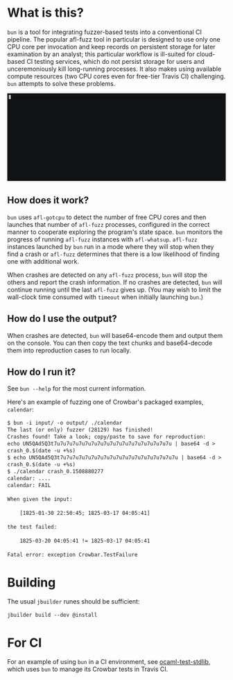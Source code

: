 # What is this?

`bun` is a tool for integrating fuzzer-based tests into a conventional CI pipeline.  The popular afl-fuzz tool in particular is designed to use only one CPU core per invocation and keep records on persistent storage for later examination by an analyst; this particular workflow is ill-suited for cloud-based CI testing services, which do not persist storage for users and unceremoniously kill long-running processes.  It also makes using available compute resources (two CPU cores even for free-tier Travis CI) challenging.  `bun` attempts to solve these problems.

![](bun-demo.gif?raw=true)

## How does it work?

`bun` uses `afl-gotcpu` to detect the number of free CPU cores and then launches that number of `afl-fuzz` processes, configured in the correct manner to cooperate exploring the program's state space. `bun` monitors the progress of running `afl-fuzz` instances with `afl-whatsup`.  `afl-fuzz` instances launched by `bun` run in a mode where they will stop when they find a crash or `afl-fuzz` determines that there is a low likelihood of finding one with additional work.

When crashes are detected on any `afl-fuzz` process, `bun` will stop the others and report the crash information.  If no crashes are detected, `bun` will continue running until the last `afl-fuzz` gives up.  (You may wish to limit the wall-clock time consumed with `timeout` when initially launching `bun`.)

## How do I use the output?

When crashes are detected, `bun` will base64-encode them and output them on the console.  You can then copy the text chunks and base64-decode them into reproduction cases to run locally.

## How do I run it?

See `bun --help` for the most current information.

Here's an example of fuzzing one of Crowbar's packaged examples, `calendar`:

```
$ bun -i input/ -o output/ ./calendar
The last (or only) fuzzer (28129) has finished!
Crashes found! Take a look; copy/paste to save for reproduction:
echo UN5QAd5Q3t7u7u7u7u7u7u7u7u7u7u7u7u7u7u7u7u7u7u7u | base64 -d > crash_0.$(date -u +%s)
$ echo UN5QAd5Q3t7u7u7u7u7u7u7u7u7u7u7u7u7u7u7u7u7u7u7u | base64 -d > crash_0.$(date -u +%s)
$ ./calendar crash_0.1508880277 
calendar: ....
calendar: FAIL

When given the input:

    [1825-01-30 22:50:45; 1825-03-17 04:05:41]
    
the test failed:

    1825-03-20 04:05:41 != 1825-03-17 04:05:41
    
Fatal error: exception Crowbar.TestFailure
```

# Building

The usual `jbuilder` runes should be sufficient:

```
jbuilder build --dev @install
```

# For CI

For an example of using `bun` in a CI environment, see [ocaml-test-stdlib](https://github.com/yomimono/ocaml-test-stdlib), which uses `bun` to manage its Crowbar tests in Travis CI.
